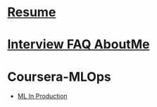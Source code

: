 # [Resume](./LathaSamalaResume.docx.pdf)

# [Interview FAQ AboutMe](./MoreAboutMe.docx.pdf)

# Coursera-MLOps
- [ML In Production](https://github.com/latha-ai/courses/blob/main/Coursera-MLOpsNotes/1.MLInProduction.md)